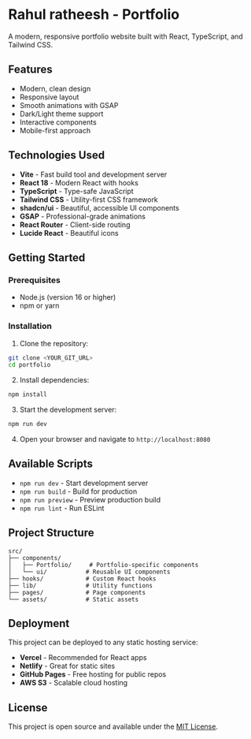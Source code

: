 # Rahul ratheesh - Portfolio

A modern, responsive portfolio website built with React, TypeScript, and Tailwind CSS.

## Features

- Modern, clean design
- Responsive layout
- Smooth animations with GSAP
- Dark/Light theme support
- Interactive components
- Mobile-first approach

## Technologies Used

- **Vite** - Fast build tool and development server
- **React 18** - Modern React with hooks
- **TypeScript** - Type-safe JavaScript
- **Tailwind CSS** - Utility-first CSS framework
- **shadcn/ui** - Beautiful, accessible UI components
- **GSAP** - Professional-grade animations
- **React Router** - Client-side routing
- **Lucide React** - Beautiful icons

## Getting Started

### Prerequisites

- Node.js (version 16 or higher)
- npm or yarn

### Installation

1. Clone the repository:
```bash
git clone <YOUR_GIT_URL>
cd portfolio
```

2. Install dependencies:
```bash
npm install
```

3. Start the development server:
```bash
npm run dev
```

4. Open your browser and navigate to `http://localhost:8080`

## Available Scripts

- `npm run dev` - Start development server
- `npm run build` - Build for production
- `npm run preview` - Preview production build
- `npm run lint` - Run ESLint

## Project Structure

```
src/
├── components/
│   ├── Portfolio/     # Portfolio-specific components
│   └── ui/           # Reusable UI components
├── hooks/            # Custom React hooks
├── lib/              # Utility functions
├── pages/            # Page components
└── assets/           # Static assets
```

## Deployment

This project can be deployed to any static hosting service:

- **Vercel** - Recommended for React apps
- **Netlify** - Great for static sites
- **GitHub Pages** - Free hosting for public repos
- **AWS S3** - Scalable cloud hosting

## License

This project is open source and available under the [MIT License](LICENSE).
